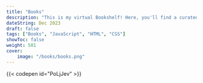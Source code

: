 ```yaml
---
title: "Books"
description: "This is my virtual Bookshelf! Here, you'll find a curated collection of the books that have shaped my thinking and fueled my imagination. Happy reading! 📚✨"
dateString: Dec 2023
draft: false
tags: ["Books", "JavaScript", "HTML", "CSS"]
showToc: false
weight: 501
cover:
    image: "/books/books.png"
---
```

{{< codepen id="PoLjJev" >}}